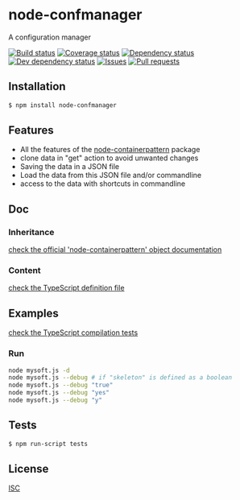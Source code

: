 # node-confmanager
A configuration manager

[![Build status](https://api.travis-ci.org/Psychopoulet/node-confmanager.svg?branch=master)](https://travis-ci.org/Psychopoulet/node-confmanager)
[![Coverage status](https://coveralls.io/repos/github/Psychopoulet/node-confmanager/badge.svg?branch=master)](https://coveralls.io/github/Psychopoulet/node-confmanager)
[![Dependency status](https://david-dm.org/Psychopoulet/node-confmanager/status.svg)](https://david-dm.org/Psychopoulet/node-confmanager)
[![Dev dependency status](https://david-dm.org/Psychopoulet/node-confmanager/dev-status.svg)](https://david-dm.org/Psychopoulet/node-confmanager?type=dev)
[![Issues](https://img.shields.io/github/issues/Psychopoulet/node-confmanager.svg)](https://github.com/Psychopoulet/node-confmanager/issues)
[![Pull requests](https://img.shields.io/github/issues-pr/Psychopoulet/node-confmanager.svg)](https://github.com/Psychopoulet/node-confmanager/pulls)

## Installation

```bash
$ npm install node-confmanager
```

## Features

  * All the features of the [node-containerpattern](https://www.npmjs.com/package/node-containerpattern) package
  * clone data in "get" action to avoid unwanted changes
  * Saving the data in a JSON file
  * Load the data from this JSON file and/or commandline
  * access to the data with shortcuts in commandline

## Doc

### Inheritance

[check the official 'node-containerpattern' object documentation](https://github.com/Psychopoulet/node-containerpattern)

### Content

[check the TypeScript definition file](https://github.com/Psychopoulet/node-confmanager/blob/master/lib/index.d.ts)

## Examples

[check the TypeScript compilation tests](https://github.com/Psychopoulet/node-confmanager/blob/master/test/typescript/compilation.ts)

### Run

```bash
node mysoft.js -d
node mysoft.js --debug # if "skeleton" is defined as a boolean
node mysoft.js --debug "true"
node mysoft.js --debug "yes"
node mysoft.js --debug "y"
```

## Tests

```bash
$ npm run-script tests
```

## License

  [ISC](LICENSE)
